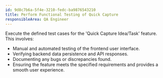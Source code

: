 ```yaml
---
id: 9d8c7b6a-5f4e-3210-fedc-ba9876543210
title: Perform Functional Testing of Quick Capture
responsibleArea: QA Engineer
---
```

Execute the defined test cases for the 'Quick Capture Idea/Task' feature. This involves:
*   Manual and automated testing of the frontend user interface.
*   Verifying backend data persistence and API responses.
*   Documenting any bugs or discrepancies found.
*   Ensuring the feature meets the specified requirements and provides a smooth user experience.